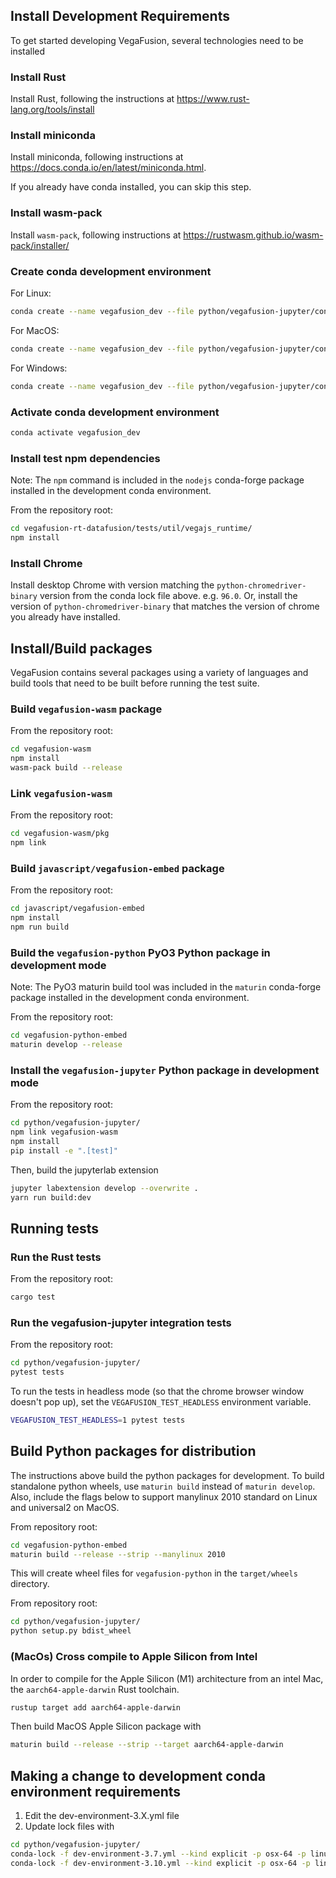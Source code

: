 ## Install Development Requirements
To get started developing VegaFusion, several technologies need to be installed 

### Install Rust
Install Rust, following the instructions at https://www.rust-lang.org/tools/install

### Install miniconda
Install miniconda, following instructions at https://docs.conda.io/en/latest/miniconda.html.

If you already have conda installed, you can skip this step.

### Install wasm-pack
Install `wasm-pack`, following instructions at https://rustwasm.github.io/wasm-pack/installer/

### Create conda development environment

For Linux:
```bash
conda create --name vegafusion_dev --file python/vegafusion-jupyter/conda-linux-64-cp310.lock
```

For MacOS:
```bash
conda create --name vegafusion_dev --file python/vegafusion-jupyter/conda-osx-64-cp310.lock
```

For Windows:
```bash
conda create --name vegafusion_dev --file python/vegafusion-jupyter/conda-win-64-cp310.lock
```

### Activate conda development environment
```bash
conda activate vegafusion_dev
```

### Install test npm dependencies
Note: The `npm` command is included in the `nodejs` conda-forge package installed in the development conda environment.

From the repository root:
```bash
cd vegafusion-rt-datafusion/tests/util/vegajs_runtime/
npm install
```

### Install Chrome
Install desktop Chrome with version matching the `python-chromedriver-binary` version from the conda lock file above. e.g. `96.0`.  Or, install the version of `python-chromedriver-binary` that matches the version of chrome you already have installed. 

## Install/Build packages
VegaFusion contains several packages using a variety of languages and build tools that need to be built before running the test suite.

### Build `vegafusion-wasm` package
From the repository root:
```bash
cd vegafusion-wasm
npm install
wasm-pack build --release
```

### Link `vegafusion-wasm`
From the repository root:
```bash
cd vegafusion-wasm/pkg
npm link
```

### Build `javascript/vegafusion-embed` package
From the repository root:
```bash
cd javascript/vegafusion-embed
npm install
npm run build
```

### Build the `vegafusion-python` PyO3 Python package in development mode
Note: The PyO3 maturin build tool was included in the `maturin` conda-forge package installed in the development conda environment.

From the repository root:
```bash
cd vegafusion-python-embed
maturin develop --release
```

### Install the `vegafusion-jupyter` Python package in development mode

From the repository root:
```bash
cd python/vegafusion-jupyter/
npm link vegafusion-wasm
npm install
pip install -e ".[test]"
```

Then, build the jupyterlab extension

```bash
jupyter labextension develop --overwrite .
yarn run build:dev
```

## Running tests

### Run the Rust tests
From the repository root:
```bash
cargo test
```

### Run the vegafusion-jupyter integration tests
From the repository root:
```bash
cd python/vegafusion-jupyter/
pytest tests
```

To run the tests in headless mode (so that the chrome browser window doesn't pop up), set the `VEGAFUSION_TEST_HEADLESS` environment variable.

```bash
VEGAFUSION_TEST_HEADLESS=1 pytest tests
```

## Build Python packages for distribution
The instructions above build the python packages for development. To build standalone python wheels, use `maturin build` instead of `maturin develop`.  Also, include the flags below to support manylinux 2010 standard on Linux and universal2 on MacOS.

From repository root:
```bash
cd vegafusion-python-embed
maturin build --release --strip --manylinux 2010
```

This will create wheel files for `vegafusion-python` in the `target/wheels` directory.

From repository root:
```bash
cd python/vegafusion-jupyter/
python setup.py bdist_wheel
```

### (MacOs) Cross compile to Apple Silicon from Intel
In order to compile for the Apple Silicon (M1) architecture from an intel Mac, the `aarch64-apple-darwin` Rust toolchain.

```bash
rustup target add aarch64-apple-darwin
```

Then build MacOS Apple Silicon package with 
```bash
maturin build --release --strip --target aarch64-apple-darwin
```

## Making a change to development conda environment requirements

1. Edit the dev-environment-3.X.yml file
2. Update lock files with
```bash
cd python/vegafusion-jupyter/
conda-lock -f dev-environment-3.7.yml --kind explicit -p osx-64 -p linux-64 -p win-64 --filename-template "conda-{platform}-cp37.lock"
conda-lock -f dev-environment-3.10.yml --kind explicit -p osx-64 -p linux-64 -p win-64 --filename-template "conda-{platform}-cp310.lock"
```
